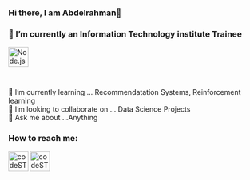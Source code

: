 ### Hi there, I am Abdelrahman👋

<!--
**Abdelrahman13-coder/Abdelrahman13-coder** is a ✨ _special_ ✨ repository because its `README.md` (this file) appears on your GitHub profile.

Here are some ideas to get you started:
-->
### 🔭 I’m currently an Information Technology institute Trainee 

<img align="left" alt="Node.js" width="40px" src="https://www.iti.gov.eg/assets/images/iti-logo.png"/>

<br>
<br>
<br>
<br>

🌱 I’m currently learning ... Recommendatation Systems, Reinforcement learning
<br>
👯 I’m looking to collaborate on ... Data Science Projects
<br>
💬 Ask me about ...Anything
<br>
### How to reach me: 

[<img align="left" alt="codeSTACKr | LinkedIn" width="40px" src="https://img.icons8.com/external-justicon-flat-justicon/64/000000/external-linkedin-social-media-justicon-flat-justicon.png"/>](https://www.linkedin.com/in/abdelrahman--tarek/)

[<img align="left" alt="codeSTACKr | Kaggle" width="40px" src="https://cdn4.iconfinder.com/data/icons/logos-and-brands/512/189_Kaggle_logo_logos-512.png"/>](https://www.kaggle.com/abdelrahmantarek13)


<!-- 
- ⚡ Fun fact: ... 
- 😄 Pronouns: ...
-->

